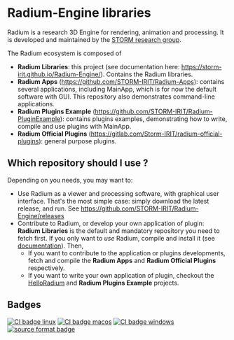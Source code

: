 # Radium-Engine libraries
Radium is a research 3D Engine for rendering, animation and processing.
It is developed and maintained by the [STORM research group](https://www.irit.fr/STORM/site/).

The Radium ecosystem is composed of
 - **Radium Libraries**: this project (see documentation here: https://storm-irit.github.io/Radium-Engine/). Contains the Radium libraries.
 - **Radium Apps** (https://github.com/STORM-IRIT/Radium-Apps): contains several applications, including MainApp, which is for now the default software with GUI. This repository also demonstrates command-line applications.
 - **Radium Plugins Example** (https://github.com/STORM-IRIT/Radium-PluginExample): contains plugins examples, demonstrating how to write, compile and use plugins with MainApp.
 - **Radium Official Plugins** (https://gitlab.com/Storm-IRIT/radium-official-plugins): general purpose plugins.

## Which repository should I use ?
Depending on you needs, you may want to:
 - Use Radium as a viewer and processing software, with graphical user interface. That's the most simple case: simply download the latest release, and run. See https://github.com/STORM-IRIT/Radium-Engine/releases
 - Contribute to Radium, or develop your own application of plugin: **Radium Libraries** is the default and mandatory repository you need to fetch first. If you only want to _use_ Radium, compile and install it (see [documentation](https://storm-irit.github.io/Radium-Engine/)).
 Then,
   - If you want to contribute to the application or plugins developments, fetch and compile the **Radium Apps** and **Radium Official Plugins** respectively.
   - If you want to write your own application of plugin, checkout the [HelloRadium](https://github.com/STORM-IRIT/Radium-Apps/tree/fix-compilation/HelloRadium) and **Radium Plugins Example** projects.

## Badges

[![CI badge linux](https://byob.yarr.is/STORM-IRIT/Radium-Engine/ubuntu-latest)](https://github.com/STORM-IRIT/Radium-Engine/actions?query=workflow%3A%22Update+badges+on+master%22)
[![CI badge macos](https://byob.yarr.is/STORM-IRIT/Radium-Engine/macos-latest)](https://github.com/STORM-IRIT/Radium-Engine/actions?query=workflow%3A%22Update+badges+on+master%22)
[![CI badge windows](https://byob.yarr.is/STORM-IRIT/Radium-Engine/windows-latest)](https://github.com/STORM-IRIT/Radium-Engine/actions?query=workflow%3A%22Update+badges+on+master%22)
[![source format badge](https://byob.yarr.is/STORM-IRIT/Radium-Engine/format)](https://github.com/STORM-IRIT/Radium-Engine/actions?query=workflow%3A%22Update+badges+on+master%22)
